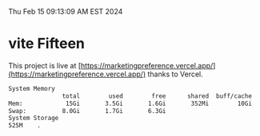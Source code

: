 Thu Feb 15 09:13:09 AM EST 2024

# vite Fifteen


This project is live at [https://marketingpreference.vercel.app/](https://marketingpreference.vercel.app/) thanks to Vercel.

```bash
System Memory
               total        used        free      shared  buff/cache   available
Mem:            15Gi       3.5Gi       1.6Gi       352Mi        10Gi        11Gi
Swap:          8.0Gi       1.7Gi       6.3Gi
System Storage
525M	.
```
